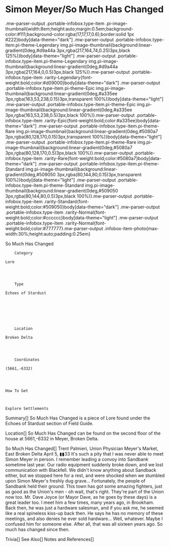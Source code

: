 # Simon Meyer/So Much Has Changed

.mw-parser-output .portable-infobox.type-item .pi-image-thumbnail{width:8em;height:auto;margin:0.5em;background-color:#111;background-color:rgba(17,17,17,0.6);border:solid 1px #222}body[data-theme="dark"] .mw-parser-output .portable-infobox.type-item.pi-theme-Legendary img.pi-image-thumbnail{background:linear-gradient(0deg,#d9a44a 3px,rgba(217,164,74,0.25)3px,black 125%)}body[data-theme="light"] .mw-parser-output .portable-infobox.type-item.pi-theme-Legendary img.pi-image-thumbnail{background:linear-gradient(0deg,#d9a44a 3px,rgba(217,164,0,0.5)3px,black 125%)}.mw-parser-output .portable-infobox.type-item .rarity-Legendary{font-weight:bold;color:#d09000}body[data-theme="dark"] .mw-parser-output .portable-infobox.type-item.pi-theme-Epic img.pi-image-thumbnail{background:linear-gradient(0deg,#a335ee 3px,rgba(163,53,238,0.15)3px,transparent 100%)}body[data-theme="light"] .mw-parser-output .portable-infobox.type-item.pi-theme-Epic img.pi-image-thumbnail{background:linear-gradient(0deg,#a335ee 3px,rgba(163,53,238,0.5)3px,black 100%)}.mw-parser-output .portable-infobox.type-item .rarity-Epic{font-weight:bold;color:#a335ee}body[data-theme="dark"] .mw-parser-output .portable-infobox.type-item.pi-theme-Rare img.pi-image-thumbnail{background:linear-gradient(0deg,#5080a7 3px,rgba(80,128,170,0.15)3px,transparent 100%)}body[data-theme="light"] .mw-parser-output .portable-infobox.type-item.pi-theme-Rare img.pi-image-thumbnail{background:linear-gradient(0deg,#5080a7 3px,rgba(80,128,170,0.5)3px,black 100%)}.mw-parser-output .portable-infobox.type-item .rarity-Rare{font-weight:bold;color:#5080a7}body[data-theme="dark"] .mw-parser-output .portable-infobox.type-item.pi-theme-Standard img.pi-image-thumbnail{background:linear-gradient(0deg,#509050 3px,rgba(80,144,80,0.15)3px,transparent 100%)}body[data-theme="light"] .mw-parser-output .portable-infobox.type-item.pi-theme-Standard img.pi-image-thumbnail{background:linear-gradient(0deg,#509050 3px,rgba(80,144,80,0.5)3px,black 100%)}.mw-parser-output .portable-infobox.type-item .rarity-Standard{font-weight:bold;color:#509050}body[data-theme="dark"] .mw-parser-output .portable-infobox.type-item .rarity-Normal{font-weight:bold;color:#cccccc}body[data-theme="light"] .mw-parser-output .portable-infobox.type-item .rarity-Normal{font-weight:bold;color:#777777}.mw-parser-output .infobox-item-photo{max-width:30%;height:auto;padding:0.25em}

So Much Has Changed

	

	
		Category
	
	Lore



	
		Type
	
	Echoes of Stardust




	

	
		Location
	
	Broken Delta



	
		Coordinates
	
	(5661,-6332)




	How To Get


	
	Explore Settlements






Summary[]
So Much Has Changed is a piece of Lore found under the Echoes of Stardust section of Field Guide.

Location[]
So Much Has Changed can be found on the second floor of the house at 5661,-6332 in Meyer, Broken Delta.

So Much Has Changed[]
Trent Palmieri, Union Physician
Meyer's Market, East Broken Delta
April 5, ▮▮33
It's such a pity that I was never able to meet Simon Meyer in person.
I remember leading a convoy into Sandbank sometime last year. Our radio equipment suddenly broke down, and we lost communication with Blackfell. We didn't know anything about Sandback either, but we stopped here for a rest, and were shocked when we stumbled upon Simon Meyer's freshly dug grave...
Fortunately, the people of Sandbank held their ground. This town has got some amazing fighters, just as good as the Union's men - oh wait, that's right. They're part of the Union now too.
Mr. Dave Joyce (or Mayor Dave, as he goes by these days) is a great leader too. I meet him a few times, many years ago, in Brookham. Back then, he was just a hardware salesman, and if you ask me, he seemed like a real spineless kiss-up back then. He says he has no memory of these meetings, and also denies he ever sold hardware... Well, whatever. Maybe I confused him for someone else. After all, that was all sixteen years ago. So much has changed since then.

Trivia[]
See Also[]
Notes and References[]

